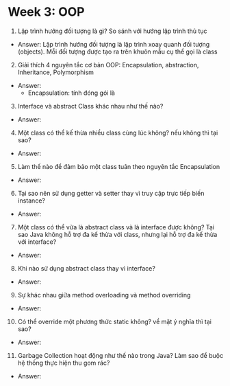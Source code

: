 
# Week 3: OOP

1. Lập trình hướng đối tượng là gì? So sánh với hướng lập trình thủ tục

- Answer: Lập trình hướng đối tượng là lập trình xoay quanh đối tượng (objects). Mỗi đối tượng được tạo ra trên khuôn mẫu cụ thể gọi là class

2. Giải thích 4 nguyên tắc cơ bản OOP: Encapsulation, abstraction, Inheritance, Polymorphism

- Answer:
    + Encapsulation: tính đóng gói là 

3. Interface và abstract Class khác nhau như thế nào?

- Answer:

4. Một class có thể kế thừa nhiều class cùng lúc không? nếu không thì tại sao?

- Answer:

5. Làm thế nào để đảm bảo một class tuân theo nguyên tắc Encapsulation
- Answer:

6. Tại sao nên sử dụng getter và setter thay vì truy cập trực tiếp biến instance?
- Answer:

7. Một class có thể vừa là abstract class và là interface được không? Tại sao Java không hỗ trợ đa kế thừa với class, nhưng lại hỗ trợ đa kế thừa với interface?
- Answer:

8. Khi nào sử dụng abstract class thay vì interface?
- Answer:

9. Sự khác nhau giữa method overloading và method overriding
- Answer:

10. Có thể override một phương thức static không? về mặt ý nghĩa thì tại sao?
- Answer:

11. Garbage Collection hoạt động như thế nào trong Java? Làm sao để buộc hệ thống thực hiện thu gom rác?
- Answer: 
